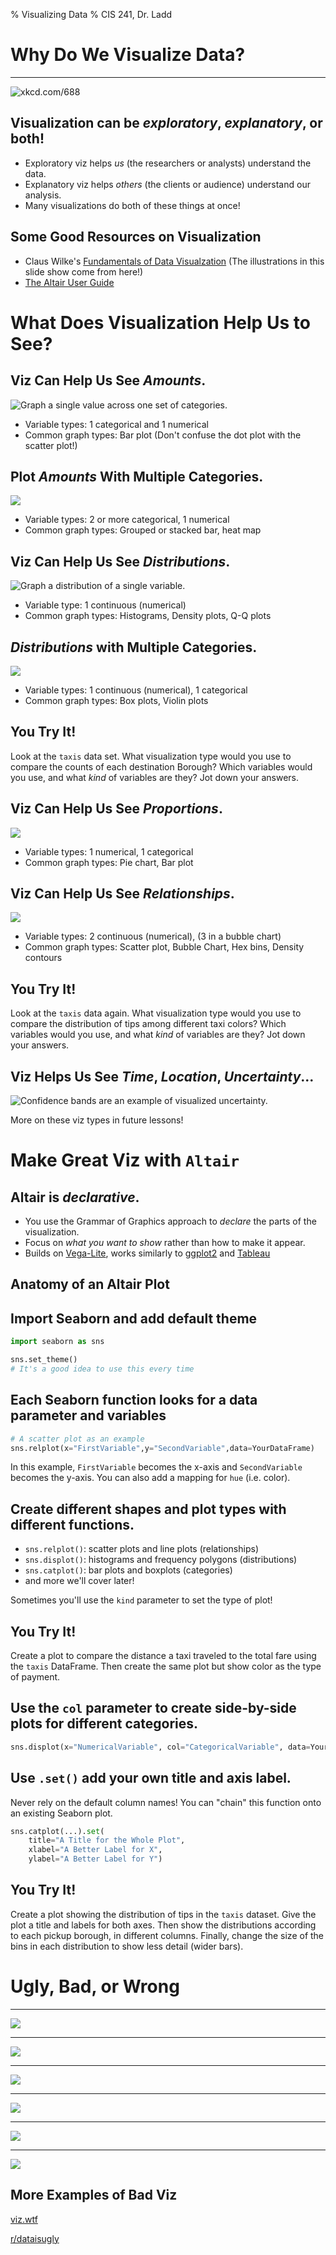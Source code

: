 % Visualizing Data
% CIS 241, Dr. Ladd

# Why Do We Visualize Data?

---

![xkcd.com/688](img/xkcd_self_description.png)

## Visualization can be *exploratory*, *explanatory*, or both!

- Exploratory viz helps *us* (the researchers or analysts) understand the data.
- Explanatory viz helps *others* (the clients or audience) understand our analysis.
- Many visualizations do both of these things at once!

## Some Good Resources on Visualization

- Claus Wilke's [Fundamentals of Data Visualzation](https://clauswilke.com/dataviz/) (The illustrations in this slide show come from here!)
- [The Altair User Guide](https://altair-viz.github.io/user_guide/data.html)

# What Does Visualization Help Us to See?

## Viz Can Help Us See *Amounts*.

![Graph a single value across one set of categories.](img/amounts-1.png)

- Variable types: 1 categorical and 1 numerical
- Common graph types: Bar plot (Don't confuse the dot plot with the scatter plot!)

## Plot *Amounts* With Multiple Categories.

![](img/amounts-2.png)

- Variable types: 2 or more categorical, 1 numerical
- Common graph types: Grouped or stacked bar, heat map

## Viz Can Help Us See *Distributions*.

![Graph a distribution of a single variable.](img/single-distributions.png)

- Variable type: 1 continuous (numerical)
- Common graph types: Histograms, Density plots, Q-Q plots

## *Distributions* with Multiple Categories.

![](img/multiple-distributions.png)

- Variable types: 1 continuous (numerical), 1 categorical
- Common graph types: Box plots, Violin plots

## You Try It!

Look at the `taxis` data set. What visualization type would you use to compare the counts of each destination Borough? Which variables would you use, and what *kind* of variables are they? Jot down your answers.

## Viz Can Help Us See *Proportions*.

![](img/proportions.png)

- Variable types: 1 numerical, 1 categorical
- Common graph types: Pie chart, Bar plot

## Viz Can Help Us See *Relationships*.

![](img/basic-scatter.png)

- Variable types: 2 continuous (numerical), (3 in a bubble chart)
- Common graph types: Scatter plot, Bubble Chart, Hex bins, Density contours

## You Try It!

Look at the `taxis` data again. What visualization type would you use to compare the distribution of tips among different taxi colors? Which variables would you use, and what *kind* of variables are they? Jot down your answers.

## Viz Helps Us See *Time*, *Location*, *Uncertainty*...

![Confidence bands are an example of visualized uncertainty.](img/confidence-bands.png)

More on these viz types in future lessons!

# Make Great Viz with `Altair`

## Altair is *declarative*.

- You use the Grammar of Graphics approach to *declare* the parts of the visualization.
- Focus on *what you want to show* rather than how to make it appear.
- Builds on [Vega-Lite](https://vega.github.io/vega-lite/), works similarly to [ggplot2](https://ggplot2.tidyverse.org/) and [Tableau](https://www.tableau.com/why-tableau/what-is-tableau)

## Anatomy of an Altair Plot

## Import Seaborn and add default theme

```python
import seaborn as sns
```

```python
sns.set_theme()
# It's a good idea to use this every time
```

## Each Seaborn function looks for a data parameter and variables

```python
# A scatter plot as an example
sns.relplot(x="FirstVariable",y="SecondVariable",data=YourDataFrame)
```

In this example, `FirstVariable` becomes the x-axis and `SecondVariable` becomes the y-axis. You can also add a mapping for `hue` (i.e. color).

## Create different shapes and plot types with different functions.

- `sns.relplot()`: scatter plots and line plots (relationships)
- `sns.displot()`: histograms and frequency polygons (distributions)
- `sns.catplot()`: bar plots and boxplots (categories)
- and more we'll cover later!

Sometimes you'll use the `kind` parameter to set the type of plot!

## You Try It!

Create a plot to compare the distance a taxi traveled to the total fare using the `taxis` DataFrame. Then create the same plot but show color as the type of payment.

## Use the `col` parameter to create side-by-side plots for different categories.

```python
sns.displot(x="NumericalVariable", col="CategoricalVariable", data=YourDataFrame)
```

## Use `.set()` add your own title and axis label.

Never rely on the default column names! You can "chain" this function onto an existing Seaborn plot.

```python
sns.catplot(...).set(
    title="A Title for the Whole Plot",
    xlabel="A Better Label for X",
    ylabel="A Better Label for Y")
```

## You Try It!

Create a plot showing the distribution of tips in the `taxis` dataset. Give the plot a title and labels for both axes. Then show the distributions according to each pickup borough, in different columns. Finally, change the size of the bins in each distribution to show less detail (wider bars).

# Ugly, Bad, or Wrong

---

<img src="img/audible_bar.png" style="max-height:80vh" />

---

<img src="img/spreadsheet_viz.jpg" style="max-height:80vh" />

---

<img src="img/german_map.png" style="max-height:80vh" />

---

<img src="img/portuguese_elections.png" style="max-height:80vh" />

---

<img src="img/evaporation_color.jpg" style="max-height:80vh" />

---

<img src="img/violentcrime.jpg" style="max-height:80vh" />

## More Examples of Bad Viz

[viz.wtf](https://viz.wtf/)

[r/dataisugly](https://www.reddit.com/r/dataisugly/)

